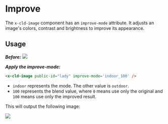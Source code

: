 # Improve

The `x-cld-image` component has an `improve-mode` attribute. It adjusts an image's colors, contrast and brightness to improve its appearance.

## Usage

<em><strong>Before:</strong></em>
<img src="https://res.cloudinary.com/unicodeveloper/image/upload/lady">


<em><strong>Apply the improve-mode:</strong></em>
```html
<x-cld-image public-id="lady" improve-mode='indoor_100' />
```

- `indoor` represents the mode. The other value is `outdoor`.
- `100` represents the blend value, where `0` means use only the original and `100` means use only the improved result.

This will output the following image:

<img src="https://res.cloudinary.com/unicodeveloper/image/upload/e_improve:indoor:100/lady?_a=AACnOBs">